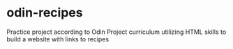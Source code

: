 # odin-recipes
Practice project according to Odin Project curriculum utilizing HTML skills to build a website with links to recipes
